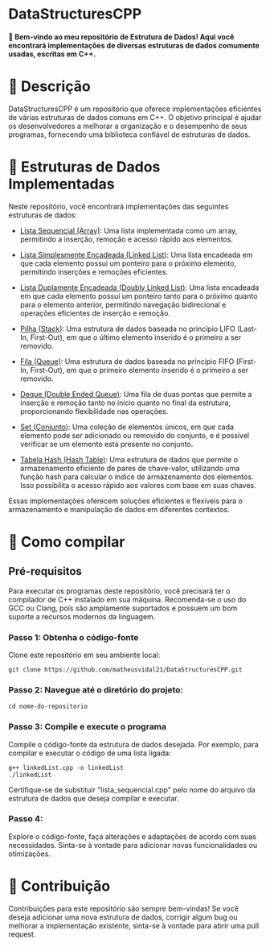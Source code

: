 # DataStructuresCPP

#### 👋 Bem-vindo ao meu repositório de Estrutura de Dados! Aqui você encontrará implementações de diversas estruturas de dados comumente usadas, escritas em C++.

# 📃 Descrição
DataStructuresCPP é um repositório que oferece implementações eficientes de várias estruturas de dados comuns em C++. O objetivo principal é ajudar os desenvolvedores a melhorar a organização e o desempenho de seus programas, fornecendo uma biblioteca confiável de estruturas de dados.

# 🌟 Estruturas de Dados Implementadas
Neste repositório, você encontrará implementações das seguintes estruturas de dados:

- [Lista Sequencial (Array)](/Lista%20Sequencial): Uma lista implementada como um array, permitindo a inserção, remoção e acesso rápido aos elementos.

- [Lista Simplesmente Encadeada (Linked List)](/Lista%20Simplesmente%20Encadeada): Uma lista encadeada em que cada elemento possui um ponteiro para o próximo elemento, permitindo inserções e remoções eficientes.

- [Lista Duplamente Encadeada (Doubly Linked List)](/Lista%20Duplamente%20Encadeada): Uma lista encadeada em que cada elemento possui um ponteiro tanto para o próximo quanto para o elemento anterior, permitindo navegação bidirecional e operações eficientes de inserção e remoção.

- [Pilha (Stack)](/Pilha): Uma estrutura de dados baseada no princípio LIFO (Last-In, First-Out), em que o último elemento inserido é o primeiro a ser removido.

- [Fila (Queue)](/Fila):  Uma estrutura de dados baseada no princípio FIFO (First-In, First-Out), em que o primeiro elemento inserido é o primeiro a ser removido.
  
- [Deque (Double Ended Queue)](/Deque): Uma fila de duas pontas que permite a inserção e remoção tanto no início quanto no final da estrutura, proporcionando flexibilidade nas operações.
  
- [Set (Conjunto)](/Set): Uma coleção de elementos únicos, em que cada elemento pode ser adicionado ou removido do conjunto, e é possível verificar se um elemento está presente no conjunto.

- [Tabela Hash (Hash Table)](/Tabela%20Hash): Uma estrutura de dados que permite o armazenamento eficiente de pares de chave-valor, utilizando uma função hash para calcular o índice de armazenamento dos elementos. Isso possibilita o acesso rápido aos valores com base em suas chaves.

Essas implementações oferecem soluções eficientes e flexíveis para o armazenamento e manipulação de dados em diferentes contextos.

# 🔧 Como compilar

## Pré-requisitos
Para executar os programas deste repositório, você precisará ter o compilador de C++ instalado em sua máquina. Recomenda-se o uso do GCC ou Clang, pois são amplamente suportados e possuem um bom suporte a recursos modernos da linguagem.

### Passo 1: Obtenha o código-fonte
Clone este repositório em seu ambiente local:
```
git clone https://github.com/matheusvidal21/DataStructuresCPP.git
```

### Passo 2: Navegue até o diretório do projeto:
```
cd nome-do-repositorio
```

### Passo 3: Compile e execute o programa
Compile o código-fonte da estrutura de dados desejada. Por exemplo, para compilar e executar o código de uma lista ligada:
```
g++ linkedList.cpp -o linkedList
./linkedList
```
Certifique-se de substituir "lista_sequencial.cpp" pelo nome do arquivo da estrutura de dados que deseja compilar e executar.

### Passo 4: 
Explore o código-fonte, faça alterações e adaptações de acordo com suas necessidades. Sinta-se à vontade para adicionar novas funcionalidades ou otimizações.

# 🎉 Contribuição
Contribuições para este repositório são sempre bem-vindas! Se você deseja adicionar uma nova estrutura de dados, corrigir algum bug ou melhorar a implementação existente, sinta-se à vontade para abrir uma pull request.




